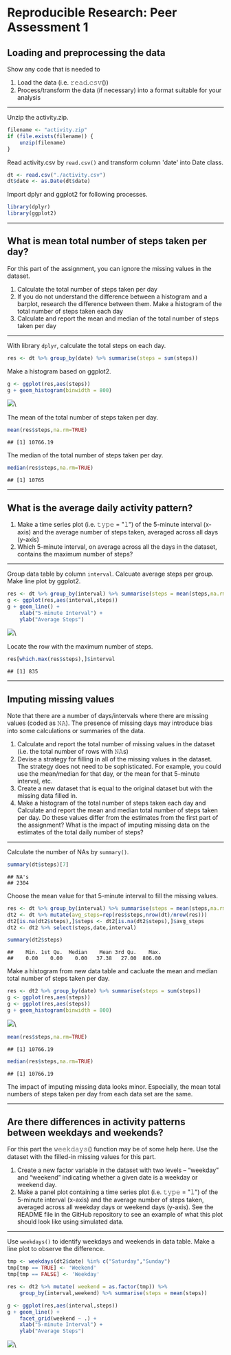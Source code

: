# Reproducible Research: Peer Assessment 1

## Loading and preprocessing the data

Show any code that is needed to

1. Load the data (i.e. 𝚛𝚎𝚊𝚍.𝚌𝚜𝚟())
2. Process/transform the data (if necessary) into a format suitable for your analysis

---

Unzip the activity.zip.

```r
filename <- "activity.zip"
if (file.exists(filename)) {
    unzip(filename)
}
```

Read activity.csv by ``read.csv()`` and transform column 'date' into Date class.

```r
dt <- read.csv("./activity.csv")
dt$date <- as.Date(dt$date)
```

Import dplyr and ggplot2 for following processes.


```r
library(dplyr)
library(ggplot2)
```

---

## What is mean total number of steps taken per day?

For this part of the assignment, you can ignore the missing values in the dataset.

1. Calculate the total number of steps taken per day
2. If you do not understand the difference between a histogram and a barplot, research the difference between them. Make a histogram of the total number of steps taken each day
3. Calculate and report the mean and median of the total number of steps taken per day

---

With library ``dplyr``, calculate the total steps on each day. 


```r
res <- dt %>% group_by(date) %>% summarise(steps = sum(steps))
```

Make a histogram based on ggplot2.


```r
g <- ggplot(res,aes(steps))
g + geom_histogram(binwidth = 800)
```

![](PA1_template_files/figure-html/unnamed-chunk-5-1.png)\

The mean of the total number of steps taken per day.


```r
mean(res$steps,na.rm=TRUE)
```

```
## [1] 10766.19
```

The median of the total number of steps taken per day.


```r
median(res$steps,na.rm=TRUE)
```

```
## [1] 10765
```

---

## What is the average daily activity pattern?

1. Make a time series plot (i.e. 𝚝𝚢𝚙𝚎 = "𝚕") of the 5-minute interval (x-axis) and the average number of steps taken, averaged across all days (y-axis)
2. Which 5-minute interval, on average across all the days in the dataset, contains the maximum number of steps?

---

Group data table by column ``interval``. Calcuate average steps per group. Make line plot by ggplot2.


```r
res <- dt %>% group_by(interval) %>% summarise(steps = mean(steps,na.rm=TRUE))
g <- ggplot(res,aes(interval,steps))
g + geom_line() + 
    xlab("5-minute Interval") + 
    ylab("Average Steps")
```

![](PA1_template_files/figure-html/unnamed-chunk-8-1.png)\

Locate the row with the maximum number of steps.


```r
res[which.max(res$steps),]$interval
```

```
## [1] 835
```

---

## Imputing missing values

Note that there are a number of days/intervals where there are missing values (coded as 𝙽𝙰). The presence of missing days may introduce bias into some calculations or summaries of the data.

1. Calculate and report the total number of missing values in the dataset (i.e. the total number of rows with 𝙽𝙰s)
2. Devise a strategy for filling in all of the missing values in the dataset. The strategy does not need to be sophisticated. For example, you could use the mean/median for that day, or the mean for that 5-minute interval, etc.
3. Create a new dataset that is equal to the original dataset but with the missing data filled in.
4. Make a histogram of the total number of steps taken each day and Calculate and report the mean and median total number of steps taken per day. Do these values differ from the estimates from the first part of the assignment? What is the impact of imputing missing data on the estimates of the total daily number of steps?

---

Calculate the number of NAs by ``summary()``.


```r
summary(dt$steps)[7]
```

```
## NA's 
## 2304
```

Choose the mean value for that 5-minute interval to fill the missing values.


```r
res <- dt %>% group_by(interval) %>% summarise(steps = mean(steps,na.rm=TRUE))
dt2 <- dt %>% mutate(avg_steps=rep(res$steps,nrow(dt)/nrow(res)))
dt2[is.na(dt2$steps),]$steps <- dt2[is.na(dt2$steps),]$avg_steps
dt2 <- dt2 %>% select(steps,date,interval)

summary(dt2$steps)
```

```
##    Min. 1st Qu.  Median    Mean 3rd Qu.    Max. 
##    0.00    0.00    0.00   37.38   27.00  806.00
```

Make a histogram from new data table and cacluate the mean and median total number of steps taken per day.


```r
res <- dt2 %>% group_by(date) %>% summarise(steps = sum(steps))
g <- ggplot(res,aes(steps))
g <- ggplot(res,aes(steps))
g + geom_histogram(binwidth = 800)
```

![](PA1_template_files/figure-html/unnamed-chunk-12-1.png)\


```r
mean(res$steps,na.rm=TRUE)
```

```
## [1] 10766.19
```


```r
median(res$steps,na.rm=TRUE)
```

```
## [1] 10766.19
```

The impact of imputing missing data looks minor. Especially, the mean total numbers of steps taken per day from each data set are the same.

---

## Are there differences in activity patterns between weekdays and weekends?

For this part the 𝚠𝚎𝚎𝚔𝚍𝚊𝚢𝚜() function may be of some help here. Use the dataset with the filled-in missing values for this part.

1. Create a new factor variable in the dataset with two levels – “weekday” and “weekend” indicating whether a given date is a weekday or weekend day.
2. Make a panel plot containing a time series plot (i.e. 𝚝𝚢𝚙𝚎 = "𝚕") of the 5-minute interval (x-axis) and the average number of steps taken, averaged across all weekday days or weekend days (y-axis). See the README file in the GitHub repository to see an example of what this plot should look like using simulated data.

---

Use ``weekdays()`` to identify weekdays and weekends in data table. Make a line plot to observe the difference.


```r
tmp <- weekdays(dt2$date) %in% c("Saturday","Sunday")
tmp[tmp == TRUE] <- 'Weekend'
tmp[tmp == FALSE] <- 'Weekday'

res <- dt2 %>% mutate( weekend = as.factor(tmp)) %>% 
    group_by(interval,weekend) %>% summarise(steps = mean(steps))

g <- ggplot(res,aes(interval,steps))
g + geom_line() + 
    facet_grid(weekend ~ .) +
    xlab("5-minute Interval") + 
    ylab("Average Steps")
```

![](PA1_template_files/figure-html/unnamed-chunk-15-1.png)\
